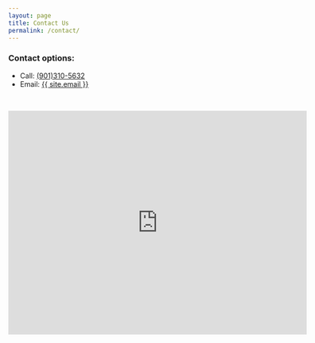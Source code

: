 ```yaml
---
layout: page
title: Contact Us
permalink: /contact/
---
```



<div class="contact-content row">
    <div class="col-md-4">
    	<h3><strong>Contact options:</strong></h3>
        <p>
        	<ul>
        		<li>Call: <a href="tel:9013105632">(901)310-5632</a></li>
      			<li>Email: <a href="mailto:{{ site.email }}">{{ site.email }}</a></li>
        	</ul>
        </p>
        <p>&nbsp;</p>
    </div>
    <div class="col-md-8">
    	<div class="embed-container">
        	<iframe src="https://www.google.com/maps/embed?pb=!1m18!1m12!1m3!1d3269.7132207692644!2d-89.90689935036737!3d34.96379583944681!2m3!1f0!2f0!3f0!3m2!1i1024!2i768!4f13.1!3m3!1m2!1s0x887f8e97b1be4c77%3A0xa7e197b346c27ed4!2s4850%20Goodman%20Rd%20%23207%2C%20Olive%20Branch%2C%20MS%2038654!5e0!3m2!1sen!2sus!4v1574097109909!5m2!1sen!2sus" width="600" height="450" frameborder="0" style="border:0;" allowfullscreen=""></iframe>
        </div>
    </div>
</div>